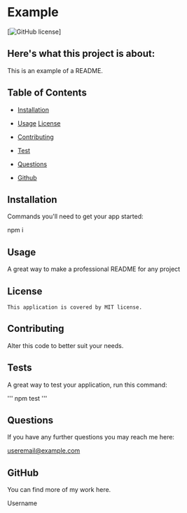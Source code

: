 # Example
  
  [![GitHub license](https://img.shields.io/badge/license-MIT-blue.svg)]
  
  ## Here's what this project is about:
  
  This is an example of a README.

  ## Table of Contents
    
  * [Installation](#installation)

  * [Usage](#usage)
  [License](https://opensource.org/licenses/MIT)
  * [Contributing](#contributing)

  * [Test](#test)

  * [Questions](#questions)

  * [Github](#github)

  ## Installation

  Commands you'll need to get your app started:
  
  npm i

  ## Usage
  
  A great way to make a professional README for any project

  ## License
    
    This application is covered by MIT license.

  ## Contributing
  
  Alter this code to better suit your needs.

  ## Tests

  A great way to test your application, run this command:
  
  '''
  npm test
  '''

  ## Questions

  If you have any further questions you may reach me here:
  
  useremail@example.com
  
  ## GitHub

  You can find more of my work here.
  
  Username
